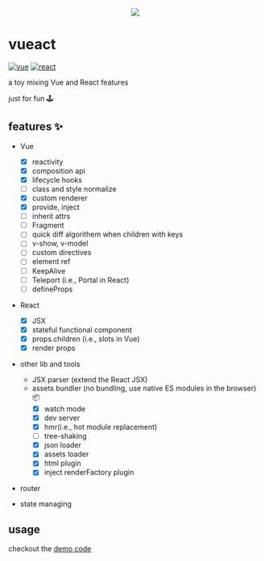 <p align="center">
  <img src="https://cdn.jsdelivr.net/gh/b2ns/vueact/assets/logo.png">
</p>

# vueact

[![vue](https://shields.io/badge/vue-35495E?logo=vuedotjs&style=flat)](https://github.com/vuejs/core)
[![react](https://shields.io/badge/react-black?logo=react&style=flat)](https://github.com/facebook/react/)

a toy mixing Vue and React features

just for fun 🕹️

## features ✨

- Vue

  - [x] reactivity
  - [x] composition api
  - [x] lifecycle hooks
  - [ ] class and style normalize
  - [x] custom renderer
  - [x] provide, inject
  - [ ] inherit attrs
  - [ ] Fragment
  - [ ] quick diff algorithem when children with keys
  - [ ] v-show, v-model
  - [ ] custom directives
  - [ ] element ref
  - [ ] KeepAlive
  - [ ] Teleport (i.e., Portal in React)
  - [ ] defineProps

- React

  - [x] JSX
  - [x] stateful functional component
  - [x] props.children (i.e., slots in Vue)
  - [x] render props

- other lib and tools

  - JSX parser (extend the React JSX)
  - assets bundler (no bundling, use native ES modules in the browser) 📦
    - [x] watch mode
    - [x] dev server
    - [x] hmr(i.e., hot module replacement)
    - [ ] tree-shaking
    - [x] json loader
    - [x] assets loader
    - [x] html plugin
    - [x] inject renderFactory plugin

- router
- state managing

## usage

checkout the [demo code](apps/demo/)
